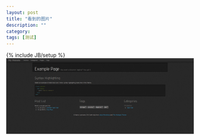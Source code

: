 ```yaml
---
layout: post
title: "看到的图片"
description: ""
category: 
tags: [测试]
---
```

{% include JB/setup %}
![Screen](../assets/images/screenshot.png)
